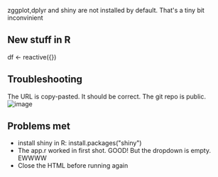 zggplot,dplyr and shiny are not installed by default. That's a tiny bit inconvinient
## New stuff in R
df <- reactive({})
## Troubleshooting 
The URL is copy-pasted. It should be correct. The git repo is public. 
![image](https://github.com/newbie-sandy/datasci_4_web_vizdatasci_4_web_viz/assets/143536852/6c23508f-052f-4a65-a7da-b659d70a72cb)

## Problems met
 - install shiny in R: install.packages("shiny")
 - The app.r worked in first shot. GOOD! But the dropdown is empty. EWWWW
 - Close the HTML before running again


